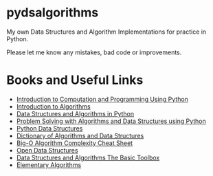 # pydsalgorithms
My own Data Structures and Algorithm Implementations for practice in Python.

Please let me know any mistakes, bad code or improvements.

# Books and Useful Links
* [Introduction to Computation and Programming Using Python](https://mitpress.mit.edu/books/introduction-computation-and-programming-using-python-revised-and-expanded-edition)
* [Introduction to Algorithms](https://mitpress.mit.edu/books/introduction-algorithms)
* [Data Structures and Algorithms in Python](http://eu.wiley.com/WileyCDA/WileyTitle/productCd-EHEP002510.html)
* [Problem Solving with Algorithms and Data Structures using Python](https://runestone.academy/runestone/books/published/pythonds/index.html)
* [Python Data Structures](https://docs.python.org/3/tutorial/datastructures.html)
* [Dictionary of Algorithms and Data Structures](https://xlinux.nist.gov/dads/)
* [Big-O Algorithm Complexity Cheat Sheet](https://bigocheatsheet.com/)
* [Open Data Structures](https://opendatastructures.org/)
* [Data Structures and Algorithms The Basic Toolbox](https://people.mpi-inf.mpg.de/~mehlhorn/Toolbox.html)
* [Elementary Algorithms](https://sites.google.com/site/algoxy/home)
